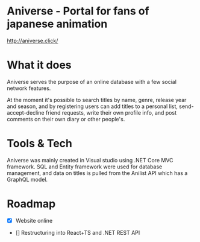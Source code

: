 
# Aniverse - Portal for fans of japanese animation

http://aniverse.click/

# What it does

Aniverse serves the purpose of an online database with a few social network features.

At the moment it's possible to search titles by name, genre, release year and season, and by registering users can add titles to a personal list, send-accept-decline friend requests, write their own profile info, and post comments on their own diary or other people's.


# Tools & Tech 

Aniverse was mainly created in Visual studio using .NET Core MVC framework. SQL and Entity framework were used for database management, and data on titles is pulled from the Anilist API which has a GraphQL model.

# Roadmap
- [x] Website online
- [] Restructuring into React+TS and .NET REST API
